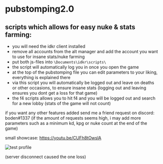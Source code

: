# pubstomping2.0
## scripts which allows for easy nuke & stats farming:

- you will need the idkr client installed
- remove all accounts from the alt manager and add the account you want to use for insane stats/nuke farming
- put both js-files into `\Documents\idkr\scripts\`
- the script will automatically log you in once you open the game
- at the top of the pubstomping file you can edit parameters to your liking, everything is explained there
- via this script you will automatically be logged out and leave on deaths or other occasions, to ensure insane stats (logging out and leaving ensures you dont get a loss for that game)
- the f4 scripts allows you to hit f4 and you will be logged out and search for a new lobby (stats of the game will not count)

if you want any other features added send me a friend request on discord: boden#1337
(if the amount of requests seems high, i may add more parameters such as a minimum kd, kpg or nuke count at the end of the game)

small showcase: https://youtu.be/CUFh8tOwslA

![test profile](https://github.com/bodeneinheit/pubstomping2.0/blob/main/gamebotProfile.png)

(server disconnect caused the one loss)
